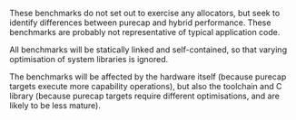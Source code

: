 These benchmarks do not set out to exercise any allocators, but seek to identify
differences between purecap and hybrid performance. These benchmarks are
probably not representative of typical application code.

All benchmarks will be statically linked and self-contained, so that
varying optimisation of system libraries is ignored.

The benchmarks will be affected by the hardware itself (because purecap targets
execute more capability operations), but also the toolchain and C library
(because purecap targets require different optimisations, and are likely to be
less mature).

